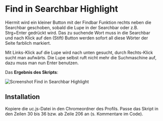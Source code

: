 # Find in Searchbar Highlight
Hiermit wird ein kleiner Button mit der Findbar Funktion rechts neben die Searchbar geschoben, sobald die Lupe in der Searchbar oder z.B. Strg+Enter 
gedrückt wird. Das zu suchende Wort muss in die Searchbar und nach Klick auf den (Stift) Button werden sofort all diese Wörter der Seite farblich 
markiert.

Mit Links-Klick auf die Lupe wird nach unten gesucht, durch Rechts-Klick sucht man aufwärts. Die Lupe selbst ruft nicht mehr die Suchmaschine auf, 
dazu muss man nun Enter benutzen.

Das **Ergebnis des Skripts**:

![Screenshot Find in Searchbar Highlight](https://github.com/ardiman/userChrome.js/raw/master/findinsearchbarhighlight/scr_findinsearchbarhighlight.png)

## Installation
Kopiere die uc.js-Datei in den Chromeordner des Profils. Passe das Skript in den Zeilen 30 bis 36 bzw. ab Zeile 206 an (s. Kommentare im Code).

